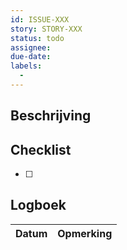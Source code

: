 ```yaml
---
id: ISSUE-XXX
story: STORY-XXX
status: todo
assignee: 
due-date: 
labels:
  - 
---
```


## Beschrijving

## Checklist
- [ ] 

## Logboek
| Datum | Opmerking |
|-------|-----------|
